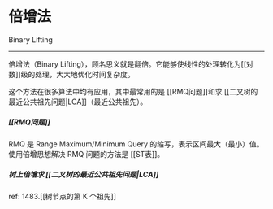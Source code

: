 # 倍增法
Binary Lifting

---

倍增法（Binary Lifting），顾名思义就是翻倍。它能够使线性的处理转化为[[对数]]级的处理，大大地优化时间复杂度。

这个方法在很多算法中均有应用，其中最常用的是 [[RMQ问题]]和求 [[二叉树的最近公共祖先问题|LCA]]（最近公共祖先）。

##### [[RMQ问题]]
RMQ 是 Range Maximum/Minimum Query 的缩写，表示区间最大（最小）值。使用倍增思想解决 RMQ 问题的方法是 [[ST表]]。

##### 树上倍增求  [[二叉树的最近公共祖先问题|LCA]]
   ref: 1483.[[树节点的第 K 个祖先]]  


